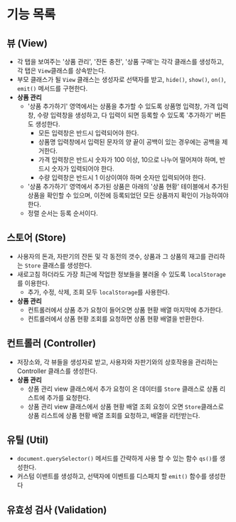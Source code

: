 # 기능 목록

## 뷰 (View)
 - 각 탭을 보여주는 '상품 관리', '잔돈 충전', '상품 구매'는 각각 클래스를 생성하고, 각 탭은 `View`클래스를 상속받는다.
 - 부모 클래스가 될 `View` 클래스는 생성자로 선택자를 받고, `hide()`, `show()`, `on()`, `emit()` 메서드를 구현한다.
 - __상품 관리__
   - '상품 추가하기' 영역에서는 상품을 추가할 수 있도록 상품명 입력창, 가격 입력창, 수량 입력창을 생성하고, 다 입력이 되면 등록할 수 있도록 '추가하기' 버튼도 생성한다.
     - 모든 입력창은 반드시 입력되어야 한다.
     - 상품명 입력창에서 입력된 문자의 양 끝이 공백이 있는 경우에는 공백을 제거한다.
     - 가격 입력창은 반드시 숫자가 100 이상, 10으로 나누어 떨어져야 하며, 반드시 숫자가 입력되어야 한다.
     - 수량 입력창은 반드시 1 이상이여야 하며 숫자만 입력되어야 한다.
   - '상품 추가하기' 영역에서 추가된 상품은 아래의 '상품 현황' 테이블에서 추가된 상품을 확인할 수 있으며, 이전에 등록되었던 모든 상품까지 확인이 가능하여야 한다.
   - 정렬 순서는 등록 순서이다.

## 스토어 (Store)
 - 사용자의 돈과, 자판기의 잔돈 및 각 동전의 갯수, 상품과 그 상품의 재고를 관리하는 `Store` 클래스를 생성한다.
 - 새로고침 하더라도 가장 최근에 작업한 정보들을 불러올 수 있도록 `localStorage`를 이용한다.
   - 추가, 수정, 삭제, 조회 모두 `localStorage`를 사용한다.
 - __상품 관리__
   - 컨트롤러에서 상품 추가 요청이 들어오면 상품 현황 배열 마지막에 추가한다.
   - 컨트롤러에서 상품 현황 조회를 요청하면 상품 현황 배열을 반환한다.

## 컨트롤러 (Controller)
 - 저장소와, 각 뷰들을 생성자로 받고, 사용자와 자판기와의 상호작용을 관리하는 Controller 클래스를 생성한다.
 - __상품 관리__
   - 상품 관리 view 클래스에서 추가 요청이 온 데이터를 `Store` 클래스로 상품 리스트에 추가를 요청한다.
   - 상품 관리 view 클래스에서 상품 현황 배열 조회 요청이 오면 `Store`클래스로 상품 리스트에 상품 현황 배열 조회를 요청하고, 배열을 리턴받는다.

## 유틸 (Util)
 - `document.querySelector()` 메서드를 간략하게 사용 할 수 있는 함수 `qs()`를 생성한다.
 - 커스텀 이밴트를 생성하고, 선택자에 이벤트를 디스패치 할 `emit()` 함수를 생성한다

## 유효성 검사 (Validation)